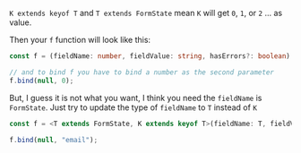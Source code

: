 `K extends keyof T` and `T extends FormState` mean `K` will get `0`, `1`, or `2` ... as value.

Then your `f` function will look like this:

```ts
const f = (fieldName: number, fieldValue: string, hasErrors?: boolean) => {}

// and to bind f you have to bind a number as the second parameter
f.bind(null, 0);
```

But, I guess it is not what you want, I think you need the `fieldName` is `FormState`. Just try to update the type of `fieldName` to `T` instead of `K`

```ts
const f = <T extends FormState, K extends keyof T>(fieldName: T, fieldValue: T[K], hasErrors?: boolean) => {}

f.bind(null, "email");
```
